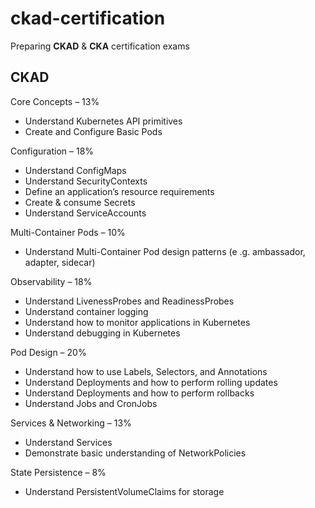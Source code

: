 # ckad-certification
Preparing **CKAD** & **CKA** certification exams

## CKAD
Core Concepts – 13%
- Understand Kubernetes API primitives
- Create and Configure Basic Pods

Configuration – 18%
- Understand ConfigMaps
- Understand SecurityContexts
- Define an application’s resource requirements
- Create & consume Secrets
- Understand ServiceAccounts

Multi-Container Pods – 10%
- Understand Multi-Container Pod design patterns (e .g. ambassador, adapter, sidecar)

Observability – 18%
- Understand LivenessProbes and ReadinessProbes
- Understand container logging
- Understand how to monitor applications in Kubernetes
- Understand debugging in Kubernetes

Pod Design – 20%
- Understand how to use Labels, Selectors, and Annotations
- Understand Deployments and how to perform rolling updates
- Understand Deployments and how to perform rollbacks
- Understand Jobs and CronJobs

Services & Networking – 13%
- Understand Services
- Demonstrate basic understanding of NetworkPolicies

State Persistence – 8%
- Understand PersistentVolumeClaims for storage